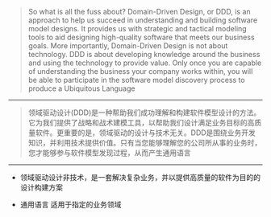 > So what is all the fuss about? Domain-Driven Design, or DDD, is an approach to help us succeed in understanding and building software model designs. It provides us with strategic and tactical modeling tools to aid designing high-quality software that meets our business goals. More importantly, Domain-Driven Design is not about technology. DDD is about developing knowledge around the business and using the technology to provide value. Only once you are capable of understanding the business your company works within, you will be able to participate in the software model discovery process to produce a Ubiquitous Language

---

> 领域驱动设计\(DDD\)是一种帮助我们成功理解和构建软件模型设计的方法。它为我们提供了战略和战术建模工具，以帮助我们设计满足业务目标的高质量软件。更重要的是，领域驱动的设计与技术无关。DDD是围绕业务开发知识，并利用技术提供价值。只有当您能够理解您的公司所从事的业务时，您才能够参与软件模型发现过程，从而产生通用语言

---

* 领域驱动设计非技术，是一套解决复杂业务，并以提供高质量的软件为目的的设计构建方案 

* 通用语言 适用于指定的业务领域



